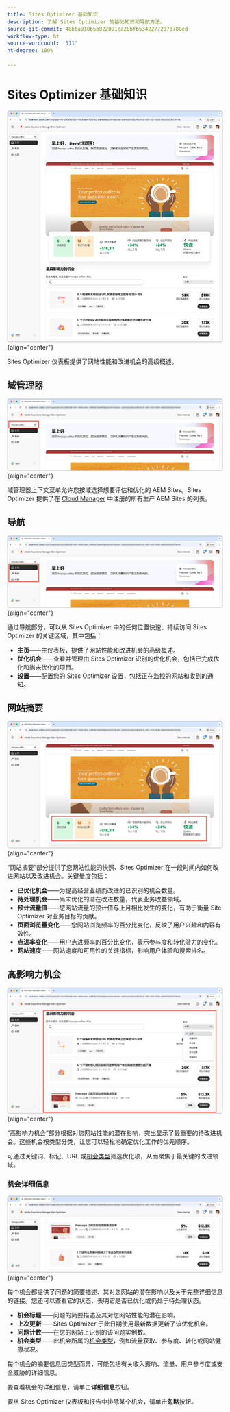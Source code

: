 ```yaml
---
title: Sites Optimizer 基础知识
description: 了解 Sites Optimizer 的基础知识和导航方法。
source-git-commit: 48bba918b5b822091ca28bfb5342277207d780ed
workflow-type: ht
source-wordcount: '511'
ht-degree: 100%

---
```



# Sites Optimizer 基础知识

![Sites Optimizer 主页](./assets/basics/hero.png){align="center"}

Sites Optimizer 仪表板提供了网站性能和改进机会的高级概述。

## 域管理器

![Site Optimizer 域管理器](./assets/basics/domain-manager.png){align="center"}

域管理器上下文菜单允许您按域选择想要评估和优化的 AEM Sites。Sites Optimizer 提供了在 [Cloud Manager](https://experienceleague.adobe.com/zh-hans/docs/experience-manager-cloud-service/content/implementing/using-cloud-manager/edge-delivery-sites/add-edge-delivery-site) 中注册的所有生产 AEM Sites 的列表。

## 导航

![Site Optimizer 导航](./assets/basics/navigation.png){align="center"}

通过导航部分，可以从 Sites Optimizer 中的任何位置快速、持续访问 Sites Optimizer 的关键区域，其中包括：

* **主页**——主仪表板，提供了网站性能和改进机会的高级概述。
* **优化机会**——查看并管理由 Sites Optimizer 识别的优化机会，包括已完成优化和尚未优化的项目。
* **设置**——配置您的 Sites Optimizer 设置，包括正在监控的网站和收到的通知。

## 网站摘要

![Site Optimizer 网站摘要](./assets/basics/site-summary.png){align="center"}

“网站摘要”部分提供了您网站性能的快照、Sites Optimizer 在一段时间内如何改进网站以及改进机会。关键量度包括：

* **已优化机会**——为提高经营业绩而改进的已识别的机会数量。
* **待处理机会**——尚未优化的潜在改进数量，代表业务收益领域。
* **预计流量值**——您网站流量的预计值与上月相比发生的变化，有助于衡量 Site Optimizer 对业务目标的贡献。
* **页面浏览量变化**——您网站浏览频率的百分比变化，反映了用户兴趣和内容有效性。
* **点进率变化**——用户点进频率的百分比变化，表示参与度和转化潜力的变化。
* **网站速度**——网站速度和可用性的关键指标，影响用户体验和搜索排名。

## 高影响力机会

![Site Optimizer 高影响力机会](./assets/basics/high-impact-opportunities.png){align="center"}

“高影响力机会”部分根据对您网站性能的潜在影响，突出显示了最重要的待改进机会。这些机会按类型分类，让您可以轻松地确定优化工作的优先顺序。

可通过关键词、标记、URL 或[机会类型](../opportunity-types/overview.md)筛选优化项，从而聚焦于最关键的改进领域。


### 机会详细信息

![Site Optimizer 高影响力机会](./assets/basics/high-impact-opportunity-details.png){align="center"}

每个机会都提供了问题的简要描述、其对您网站的潜在影响以及关于完整详细信息的链接。您还可以查看它的状态，表明它是否已优化或仍处于待处理状态。

* **机会标题**——问题的简要描述及其对您网站性能的潜在影响。
* **上次更新**——Sites Optimizer 于此日期使用最新数据更新了该优化机会。
* **问题计数**——在您的网站上识别的该问题实例数。
* **机会类型**——此机会所属的[机会类型](../opportunity-types/overview.md)，例如流量获取、参与度、转化或网站健康状况。

每个机会的摘要信息因类型而异，可能包括有关收入影响、流量、用户参与度或安全威胁的详细信息。

要查看机会的详细信息，请单击&#x200B;**详细信息**&#x200B;按钮。

要从 Sites Optimizer 仪表板和报告中排除某个机会，请单击&#x200B;**忽略**&#x200B;按钮。
